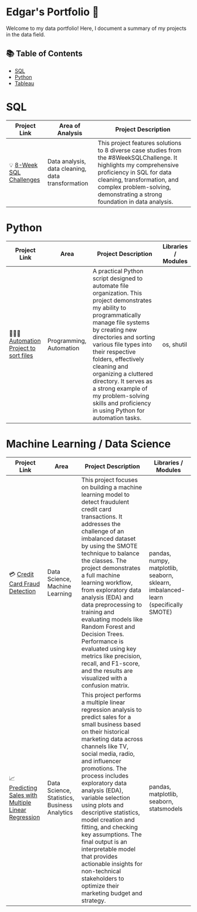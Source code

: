 # Edgar's Portfolio 🦈

Welcome to my data portfolio! Here, I document a summary of my projects in the data field. 

## 📚 Table of Contents
- [SQL](#sql)
- [Python](#python)
- [Tableau](#tableau)

# SQL

| Project Link | Area of Analysis | Project Description | 
|---|---|---|
| 💡 [8-Week SQL Challenges](https://github.com/KingRyan72/8-Week-SQL-Challenge) | Data analysis, data cleaning, data transformation | This project features solutions to 8 diverse case studies from the #8WeekSQLChallenge. It highlights my comprehensive proficiency in SQL for data cleaning, transformation, and complex problem-solving, demonstrating a strong foundation in data analysis.|

# Python

| Project Link | Area | Project Description | Libraries / Modules |    
|---|---|---|---|
| 👩🏻‍💻 [Automation Project to sort files](https://github.com/KingRyan72/8-Week-SQL-Challenge) | Programming, Automation | A practical Python script designed to automate file organization. This project demonstrates my ability to programmatically manage file systems by creating new directories and sorting various file types into their respective folders, effectively cleaning and organizing a cluttered directory. It serves as a strong example of my problem-solving skills and proficiency in using Python for automation tasks.| os, shutil |

# Machine Learning / Data Science

| Project Link | Area | Project Description | Libraries / Modules |    
|---|---|---|---|
| 💳 [Credit Card Fraud Detection](https://github.com/KingRyan72/KingRyan/blob/main/Credit%20Card%20Fraud%20Detection_Machine%20Learning.ipynb)| Data Science, Machine Learning | This project focuses on building a machine learning model to detect fraudulent credit card transactions. It addresses the challenge of an imbalanced dataset by using the SMOTE technique to balance the classes. The project demonstrates a full machine learning workflow, from exploratory data analysis (EDA) and data preprocessing to training and evaluating models like Random Forest and Decision Trees. Performance is evaluated using key metrics like precision, recall, and F1-score, and the results are visualized with a confusion matrix.| pandas, numpy, matplotlib, seaborn, sklearn, imbalanced-learn (specifically SMOTE) | - |
| 📈 [Predicting Sales with Multiple Linear Regression](https://github.com/KingRyan72/KingRyan/blob/main/Predicting%20Sales%20with%20Multiple%20Linear%20Regression.ipynb) | Data Science, Statistics, Business Analytics | This project performs a multiple linear regression analysis to predict sales for a small business based on their historical marketing data across channels like TV, social media, radio, and influencer promotions. The process includes exploratory data analysis (EDA), variable selection using plots and descriptive statistics, model creation and fitting, and checking key assumptions. The final output is an interpretable model that provides actionable insights for non-technical stakeholders to optimize their marketing budget and strategy. | pandas, matplotlib, seaborn, statsmodels |
